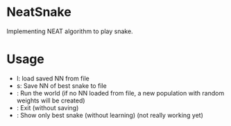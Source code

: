 # NeatSnake

Implementing NEAT algorithm to play snake.

# Usage
* l: load saved NN from file
* s: Save NN of best snake to file
* <Enter>: Run the world (if no NN loaded from file, a new population with random weights will be created)
* <Esc>: Exit (without saving)
* <Space>: Show only best snake (without learning) (not really working yet)
